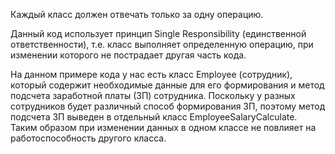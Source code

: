 Каждый класс должен отвечать только за одну операцию.


Данный код использует принцип Single Responsibility (единственной ответственности),
т.е. класс выполняет определенную операцию, при изменении которого не пострадает
другая часть кода.

На данном примере кода у нас есть класс Employee (сотрудник), который содержит
необходимые данные для его формирования и метод подсчета заработной платы (ЗП)
сотрудника. Поскольку у разных сотрудников будет различный способ формирования ЗП,
поэтому метод подсчета ЗП выведен в отдельный класс EmployeeSalaryCalculate. Таким
образом при изменении данных в одном классе не повлияет на работоспособность
другого класса.
